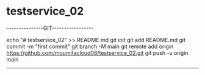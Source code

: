 # testservice_02

---------------GIT-----------------

echo "# testservice_02" >> README.md
git init
git add README.md
git commit -m "first commit"
git branch -M main
git remote add origin https://github.com/moumitacloud08/testservice_02.git
git push -u origin main

--------------------------------------
